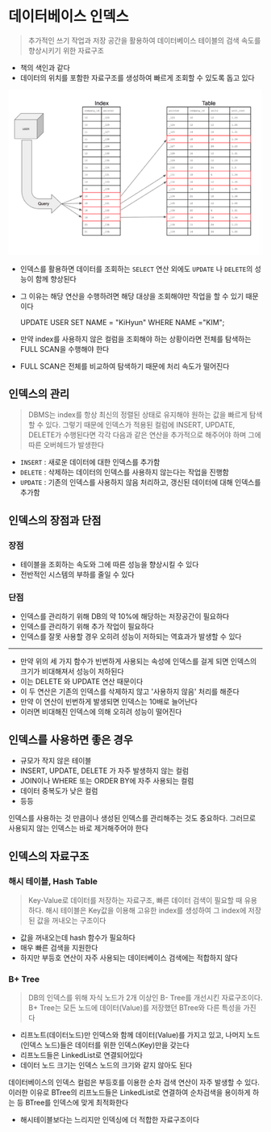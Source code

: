 # 데이터베이스 인덱스

> 추가적인 쓰기 작업과 저장 공간을 활용하여 데이터베이스 테이블의 검색 속도를 향상시키기 위한 자료구조

* 책의 색인과 같다
* 데이터의 위치를 포함한 자료구조를 생성하여 빠르게 조회할 수 있도록 돕고 있다

![img.png](index.png)

* 인덱스를 활용하면 데이터를 조회하는 `SELECT` 연산 외에도 `UPDATE` 나 `DELETE`의 성능이 함께 향상된다
* 그 이유는 해당 연산을 수행하려면 해당 대상을 조회해야만 작업을 할 수 있기 때문이다



    UPDATE USER SET NAME = "KiHyun" WHERE NAME ="KIM";

* 만약 index를 사용하지 않은 컬럼을 조회해야 하는 상황이라면 전체를 탐색하는 FULL SCAN을 수행해야 한다
* FULL SCAN은 전체를 비교하여 탐색하기 때문에 처리 속도가 떨어진다
## 인덱스의 관리
> DBMS는 index를 항상 최신의 정렬된 상태로 유지해야 원하는 값을 빠르게 탐색할 수 있다.
> 그렇기 때문에 인덱스가 적용된 컬럼에 INSERT, UPDATE, DELETE가 수행된다면 각각 다음과 같은 연산을
> 추가적으로 해주어야 하며 그에 따른 오버헤드가 발생한다
* `INSERT` : 새로운 데이터에 대한 인덱스를 추가함
* `DELETE` : 삭제하는 데이터의 인덱스를 사용하지 않는다는 작업을 진행함
* `UPDATE` : 기존의 인덱스를 사용하지 않음 처리하고, 갱신된 데이터에 대해 인덱스를 추가함

## 인덱스의 장점과 단점
### 장점
* 테이블을 조회하는 속도와 그에 따른 성능을 향상시킬 수 있다
* 전반적인 시스템의 부하를 줄일 수 있다
### 단점
* 인덱스를 관리하기 위해 DB의 약 10%에 해당하는 저장공간이 필요하다
* 인덱스를 관리하기 위해 추가 작업이 필요하다
* 인덱스를 잘못 사용할 경우 오히려 성능이 저하되는 역효과가 발생할 수 있다
- - -
* 만약 위의 세 가지 함수가 빈번하게 사용되는 속성에 인덱스를 걸게 되면 인덱스의 크기가 비대해져서 성능이 저하된다
* 이는 DELETE 와 UPDATE 연산 때문이다
* 이 두 연산은 기존의 인덱스를 삭제하지 않고 '사용하지 않음' 처리를 해준다
* 만약 이 연산이 빈번하게 발생되면 인덱스는 10배로 늘어난다
* 이러면 비대해진 인덱스에 의해 오히려 성능이 떨어진다

## 인덱스를 사용하면 좋은 경우
* 규모가 작지 않은 테이블
* INSERT, UPDATE, DELETE 가 자주 발생하지 않는 컬럼
* JOIN이나 WHERE 또는 ORDER BY에 자주 사용되는 컬럼
* 데이터 중복도가 낮은 컬럼
* 등등


인덱스를 사용하는 것 만큼이나 생성된 인덱스를 관리해주는 것도 중요하다. 그러므로 사용되지 않는 인덱스는 바로 제거해주어야 한다
## 인덱스의 자료구조
### 해시 테이블, Hash Table
> Key-Value로 데이터를 저장하는 자료구조, 빠른 데이터 검색이 필요할 때 유용하다.
> 해시 테이블은 Key값을 이용해 고유한 index를 생성하여 그 index에 저장된 값을 꺼내오는 구조이다
* 값을 꺼내오는데 hash 함수가 필요하다
* 매우 빠른 검색을 지원한다
* 하지만 부등호 연산이 자주 사용되는 데이터베이스 검색에는 적합하지 않다

### B+ Tree
> DB의 인덱스를 위해 자식 노드가 2개 이상인 B- Tree를 개선시킨 자료구조이다.
> B+ Tree는 모든 노드에 데이터(Value)를 저장했던 BTree와 다른 특성을 가진다
* 리프노트(데이터노드)만 인덱스와 함께 데이터(Value)를 가지고 있고, 나머지 노드(인덱스 노드)들은 데이터를 위한 인덱스(Key)만을 갖는다
* 리프노드들은 LinkedList로 연결되어있다
* 데이터 노드 크기는 인덱스 노드의 크기와 같지 않아도 된다

데이터베이스의 인덱스 컬럼은 부등호를 이용한 순차 검색 연산이 자주 발생할 수 있다. 이러한
이유로 BTree의 리프노드들은 LinkedList로 연결하여 순차검색을 용이하게 하는 등 BTree를 인덱스에 맞게 최적화한다
* 해시테이블보다는 느리지만 인덱싱에 더 적합한 자료구조이다
